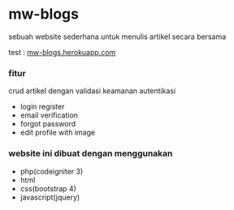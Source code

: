 <h1>mw-blogs</h1>
<p>sebuah website sederhana untuk menulis artikel secara bersama</p>

test : 
[mw-blogs.herokuapp.com](http://mw-blogs.herokuapp.com/)

<h3>fitur</h3>
	crud artikel dengan validasi keamanan
autentikasi
<ul>
<li>login register</li>
<li>email verification</li>
<li>forgot password</li>
<li>edit profile with image</li>
	</ul>

<h3>website ini dibuat dengan menggunakan</h3>
<ul>
<li>php(codeigniter 3)</li>
<li>html</li>
<li>css(bootstrap 4)</li>
<li>javascript(jquery)</li>
	</ul>
